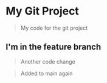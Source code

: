 # My Git Project 

> My code for the git project 

## I'm in the feature branch

> Another code change

> Added to main again
